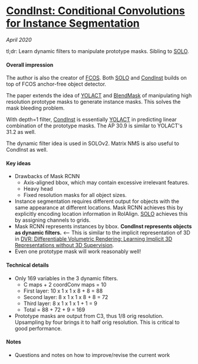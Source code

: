 # [CondInst: Conditional Convolutions for Instance Segmentation](https://arxiv.org/abs/2003.05664)

_April 2020_

tl;dr: Learn dynamic filters to manipulate prototype masks. Sibling to [SOLO](solo.md).

#### Overall impression
The author is also the creator of [FCOS](fcos.md). Both [SOLO](solo.md) and [CondInst](condinst.md) builds on top of FCOS anchor-free object detector. 

The paper extends the idea of [YOLACT](yolact.md) and [BlendMask](blendmask.md) of manipulating high resolution prototype masks to generate instance masks. This solves the mask bleeding problem. 

With depth=1 filter, [CondInst](condinst.md) is essentially [YOLACT](yolact.md) in predicting linear combination of the prototype masks. The AP 30.9 is similar to YOLACT's 31.2 as well.

The dynamic filter idea is used in SOLOv2. Matrix NMS is also useful to CondInst as well.

#### Key ideas
- Drawbacks of Mask RCNN
	- Axis-aligned bbox, which may contain excessive irrelevant features. 
	- Heavy head
	- Fixed resolution masks for all object sizes. 
- Instance segmentation requires different output for objects with the same appearance at different locations. Mask RCNN achieves this by explicitly encoding location information in RoIAlign. [SOLO](solo.md) achieves this by assigning channels to grids. 
- Mask RCNN represents instances by bbox. **CondInst represents objects as dynamic filters.** <-- This is similar to the implicit representation of 3D in [DVR: Differentiable Volumetric Rendering: Learning Implicit 3D Representations without 3D Supervision](https://arxiv.org/abs/1912.07372).
- Even one prototype mask will work reasonably well!

#### Technical details
- Only 169 variables in the 3 dynamic filters. 
	- C maps + 2 coordConv maps = 10
	- First layer: 10 x 1 x 1 x 8 + 8 = 88
	- Second layer: 8 x 1 x 1 x 8 + 8 = 72
	- Third layer: 8 x 1 x 1 x 1 + 1 = 9 
	- Total = 88 + 72 + 9 = 169
- Prototype masks are output from C3, thus 1/8 orig resolution. Upsampling by four brings it to half orig resolution. This is critical to good performance. 

#### Notes
- Questions and notes on how to improve/revise the current work  

